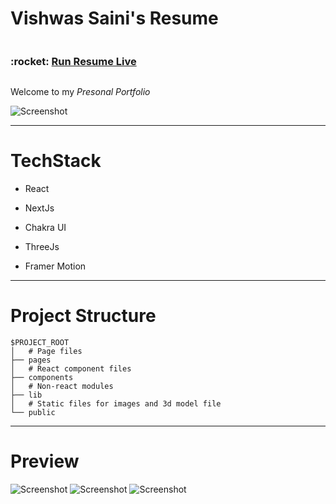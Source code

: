 
  

# Vishwas Saini's Resume

<div style="display:flex;flex-direction:row; justify-content; space-between;width:100%">
  <h3>:rocket: <a  target="_blank" href="https://vishwas-saini-portfolio.vercel.app/"> Run Resume Live </a></h3>  
</div>

Welcome to my *Presonal Portfolio*

![Screenshot](https://github.com/Vishwas-10/Vishwas-s-Portfolio/blob/main/preview/p1.png)

 
---
# TechStack

- React

- NextJs

- Chakra UI

- ThreeJs

- Framer Motion

---
# Project Structure

```
$PROJECT_ROOT
│   # Page files
├── pages
│   # React component files
├── components
│   # Non-react modules
├── lib
│   # Static files for images and 3d model file
└── public
```
----
# Preview
![Screenshot](https://github.com/Vishwas-10/Vishwas-s-Portfolio/blob/main/preview/p2.png)
![Screenshot](https://github.com/Vishwas-10/Vishwas-s-Portfolio/blob/main/preview/p3.png)
![Screenshot](https://github.com/Vishwas-10/Vishwas-s-Portfolio/blob/main/preview/p4.png)


